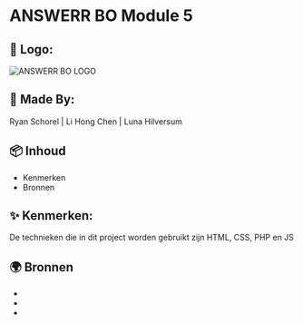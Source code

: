 # ANSWERR BO Module 5
## 🧷 Logo:
![ANSWERR BO LOGO](https://github.com/lunahilly/ANSWERR-BO-M5/assets/113040484/c274d863-a861-4447-bc2a-316aca1a5c24)
## 🧩 Made By:
Ryan Schorel | Li Hong Chen | Luna Hilversum
## 📦 Inhoud
* Kenmerken
* Bronnen
## ✨ Kenmerken:
De technieken die in dit project worden gebruikt zijn HTML, CSS, PHP en JS
## 🌍 Bronnen
*
*
*

